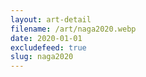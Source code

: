 ```yaml
---
layout: art-detail
filename: /art/naga2020.webp
date: 2020-01-01
excludefeed: true
slug: naga2020
---
```

